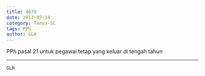 ```yaml
---
title: 4679
date: 2017-07-14
category: Tanya-SC
tags: PPh
author: GLH
---
```


PPh pasal 21 untuk pegawai tetap yang keluar di tengah tahun

---



`GLH`
